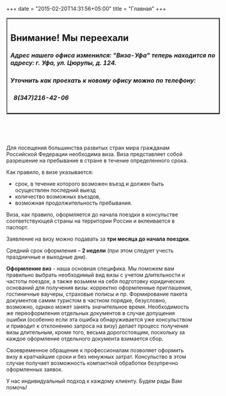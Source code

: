 +++
date = "2015-02-20T14:31:56+05:00"
title = "Главная"
+++


<table style="width: 570px;" border="2" cellspacing="0" cellpadding="0">
    <tbody>
        <tr>
          <td>
            <h2> Внимание! Мы переехали</h2>
            <h5>
              Адрес нашего офиса изменился:
              "Виза-Уфа" теперь находится по адресу: г. Уфа, ул. Цюрупы, д. 124.
            </h5>
            <h5>
              Уточнить как проехать к новому офису можно по телефону:
            </h5>
            <h5>
              <span class="glyphicon glyphicon-earphone" aria-hidden="true"></span> &nbsp;
                8(347)216-42-06
            </h5>
          </td>
        </tr>
      </tbody>
</table>
<br><br><br>

Для посещения большинства развитых стран мира гражданам Российской Федерации необходима виза.
Виза представляет собой разрешение на пребывание в стране в течение определенного срока.

Как правило, в визе указывается:

* срок, в течение которого возможен въезд и должен быть осуществлен последний выезд
* количество возможных въездов,
* возможная продолжительность пребывания.

Виза, как правило, оформляется до начала поездки в консульстве соответствующей страны на территории России и вклеивается в паспорт.

Заявление на визу можно  подавать за **три месяца до начала поездки**.

Cредний срок оформления – **2 недели** (при этом следует учесть праздничные и выходные дни).

**Оформление виз**  - наша основная специфика. Мы поможем вам правильно выбрать необходимый вид визы с учетом длительности и частоты поездок, а также возьмем на себя подготовку юридических оснований для получения визы: корректно оформленные приглашения, гостиничные ваучеры, страховые полисы и пр. Формирование пакета документов самим туристом в частном порядке, безусловно, возможно, однако может занять значительное время. Необходимость же переоформления отдельных документов в случае допущения ошибки (особенно если эта ошибка обнаруживается уже консульством и приводит к отклонению запроса на визу) делает процесс получения визы длительным, кроме того, весьма дорогостоящим, поскольку за каждое оформление отдельного документа взимается сбор.

Своевременное обращение к профессионалам позволяет оформить визу в кратчайшие сроки и без ненужных затрат. Консульство в этом случае получает возможность компактной обработки безупречно оформленных заявок.

У нас индивидуальный подход к каждому клиенту. Будем рады Вам помочь!

